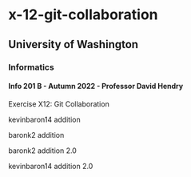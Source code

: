 # x-12-git-collaboration
## University of Washington
### Informatics
#### Info 201 B - Autumn 2022 - Professor David Hendry

Exercise X12: Git Collaboration

kevinbaron14 addition

baronk2 addition

baronk2 addition 2.0

kevinbaron14 addition 2.0
